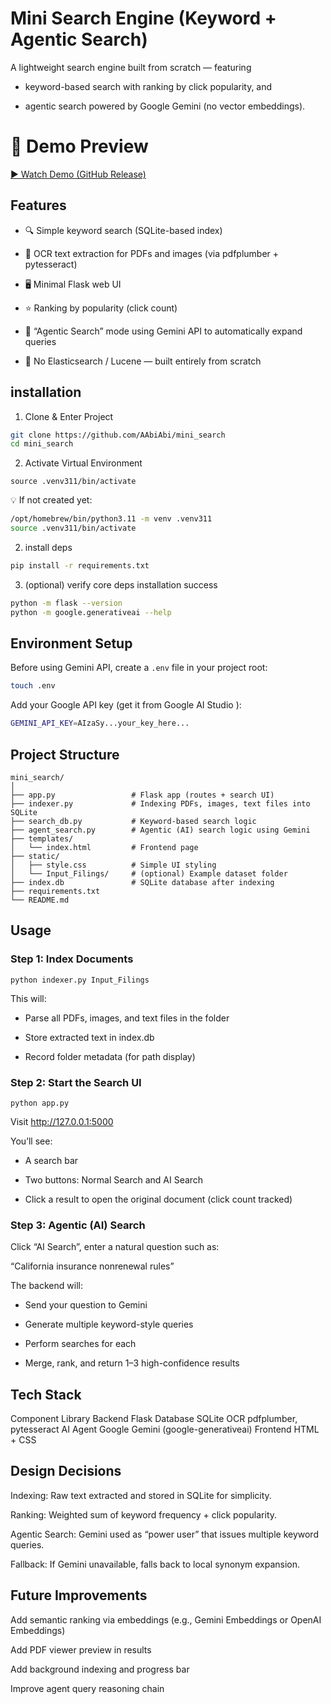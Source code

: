 # Mini Search Engine (Keyword + Agentic Search)

A lightweight search engine built from scratch — featuring

- keyword-based search with ranking by click popularity, and

- agentic search powered by Google Gemini (no vector embeddings).

# 🚀 Demo Preview
[▶️ Watch Demo (GitHub Release)](/demo.mp4)

## Features

- 🔍 Simple keyword search (SQLite-based index)

- 📄 OCR text extraction for PDFs and images (via pdfplumber + pytesseract)

- 🖥️ Minimal Flask web UI

- ⭐️ Ranking by popularity (click count)

- 🤖 “Agentic Search” mode using Gemini API to automatically expand queries

- 🧱 No Elasticsearch / Lucene — built entirely from scratch

## installation

1. Clone & Enter Project
```bash
git clone https://github.com/AAbiAbi/mini_search
cd mini_search

```

2. Activate Virtual Environment
```
source .venv311/bin/activate
```
💡 If not created yet:

```bash
/opt/homebrew/bin/python3.11 -m venv .venv311
source .venv311/bin/activate
```

2. install deps
```bash
pip install -r requirements.txt
```

3. (optional) verify core deps installation success
```bash
python -m flask --version
python -m google.generativeai --help

```

## Environment Setup

Before using Gemini API, create a `.env` file in your project root:

```bash
touch .env

```

Add your Google API key (get it from Google AI Studio
):
```bash
GEMINI_API_KEY=AIzaSy...your_key_here...

```

## Project Structure

```
mini_search/
│
├── app.py                 # Flask app (routes + search UI)
├── indexer.py             # Indexing PDFs, images, text files into SQLite
├── search_db.py           # Keyword-based search logic
├── agent_search.py        # Agentic (AI) search logic using Gemini
├── templates/
│   └── index.html         # Frontend page
├── static/
│   ├── style.css          # Simple UI styling
│   └── Input_Filings/     # (optional) Example dataset folder
├── index.db               # SQLite database after indexing
├── requirements.txt
└── README.md

```

## Usage

### Step 1: Index Documents
```
python indexer.py Input_Filings
```

This will:

- Parse all PDFs, images, and text files in the folder

- Store extracted text in index.db

- Record folder metadata (for path display)

### Step 2: Start the Search UI

```
python app.py

```

Visit http://127.0.0.1:5000

You’ll see:

- A search bar

- Two buttons: Normal Search and AI Search

- Click a result to open the original document (click count tracked)

### Step 3: Agentic (AI) Search

Click “AI Search”, enter a natural question such as:

“California insurance nonrenewal rules”

The backend will:

- Send your question to Gemini

- Generate multiple keyword-style queries

- Perform searches for each

- Merge, rank, and return 1–3 high-confidence results


## Tech Stack

Component	Library
Backend	Flask
Database	SQLite
OCR	pdfplumber, pytesseract
AI Agent	Google Gemini (google-generativeai)
Frontend	HTML + CSS

## Design Decisions

Indexing: Raw text extracted and stored in SQLite for simplicity.

Ranking: Weighted sum of keyword frequency + click popularity.

Agentic Search: Gemini used as “power user” that issues multiple keyword queries.

Fallback: If Gemini unavailable, falls back to local synonym expansion.

## Future Improvements

Add semantic ranking via embeddings (e.g., Gemini Embeddings or OpenAI Embeddings)

Add PDF viewer preview in results

Add background indexing and progress bar

Improve agent query reasoning chain

